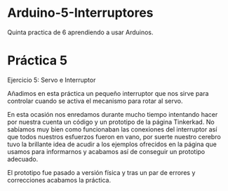 # Arduino-5-Interruptores
Quinta practica de 6 aprendiendo a usar Arduinos.

# Práctica 5

Ejercicio 5: Servo e Interruptor

Añadimos en esta práctica un pequeño interruptor que nos sirve para controlar cuando se activa el mecanismo para rotar al servo.

En esta ocasión nos enredamos durante mucho tiempo intentando hacer por nuestra cuenta un código y un prototipo de la página Tinkerkad. No sabíamos muy bien como funcionaban las conexiones del interruptor así que todos nuestros esfuerzos fueron en vano, por suerte nuestro cerebro tuvo la brillante idea de acudir a los ejemplos ofrecidos en la página que usamos para informarnos y acabamos así de conseguir un prototipo adecuado.

El prototipo fue pasado a versión física y tras un par de errores y correcciones acabamos la práctica.
